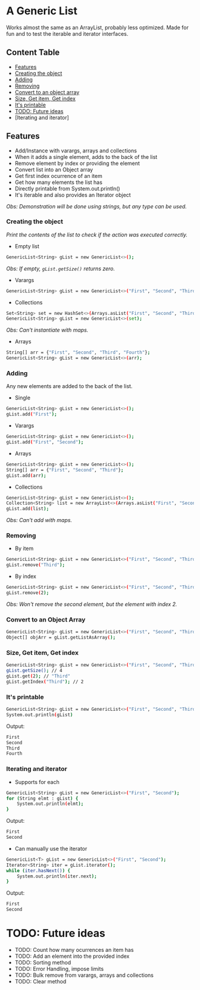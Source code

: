 # A Generic List

Works almost the same as an ArrayList, probably less optimized. Made for fun and to test the iterable and iterator interfaces.

## Content Table
- [Features](https://github.com/HReborn/Random-Bits-of-Code/tree/main/GenericList#features)
- [Creating the object](https://github.com/HReborn/Random-Bits-of-Code/tree/main/GenericList#creating-the-object)
- [Adding](https://github.com/HReborn/Random-Bits-of-Code/tree/main/GenericList#adding)
- [Removing](https://github.com/HReborn/Random-Bits-of-Code/tree/main/GenericList#removing)
- [Convert to an object array](https://github.com/HReborn/Random-Bits-of-Code/tree/main/GenericList#convert-to-an-object-array)
- [Size, Get item, Get index](https://github.com/HReborn/Random-Bits-of-Code/tree/main/GenericList#size-get-item-get-index)
- [It's printable](https://github.com/HReborn/Random-Bits-of-Code/tree/main/GenericList#its-printable)
- [TODO: Future ideas](https://github.com/HReborn/Random-Bits-of-Code/tree/main/GenericList#todo-future-ideas)
- [Iterating and iterator]

## Features
- Add/Instance with varargs, arrays and collections
- When it adds a single element, adds to the back of the list
- Remove element by index or providing the element
- Convert list into an Object array
- Get first index ocurrence of an item
- Get how many elements the list has
- Directly printable from System.out.println()
- It's iterable and also provides an Iterator object

*Obs: Demonstration will be done using strings, but any type can be used.*

### Creating the object
*Print the contents of the list to check if the action was executed correctly.*

- Empty list
```sh
GenericList<String> gList = new GenericList<>();
``` 
*Obs: If empty, `gList.getSize()` returns zero.*
- Varargs
```sh
GenericList<String> gList = new GenericList<>("First", "Second", "Third", "Fourth");
```
- Collections
```sh
Set<String> set = new HashSet<>(Arrays.asList("First", "Second", "Third", "Fourth"));
GenericList<String> gList = new GenericList<>(set);
```
*Obs: Can't instantiate with maps.*
- Arrays
```sh
String[] arr = {"First", "Second", "Third", "Fourth"};
GenericList<String> gList = new GenericList<>(arr);
```
### Adding

Any new elements are added to the back of the list.
- Single
```sh
GenericList<String> gList = new GenericList<>();
gList.add("First");
```
- Varargs
```sh
GenericList<String> gList = new GenericList<>();
gList.add("First", "Second");
```
- Arrays
```sh
GenericList<String> gList = new GenericList<>();
String[] arr = {"First", "Second", "Third"};
gList.add(arr);
```
- Collections
```sh
GenericList<String> gList = new GenericList<>();
Collection<String> list = new ArrayList<>(Arrays.asList("First", "Second", "Third"));
gList.add(list);
```
*Obs: Can't add with maps.*

### Removing
- By item
```sh
GenericList<String> gList = new GenericList<>("First", "Second", "Third", "Fourth");
gList.remove("Third");
```
- By index
```sh
GenericList<String> gList = new GenericList<>("First", "Second", "Third", "Fourth");
gList.remove(2); 
```
*Obs: Won't remove the second element, but the element with index 2.*
### Convert to an Object Array
```sh
GenericList<String> gList = new GenericList<>("First", "Second", "Third", "Fourth");
Object[] objArr = gList.getListAsArray();
```
### Size, Get item, Get index
```sh
GenericList<String> gList = new GenericList<>("First", "Second", "Third", "Fourth");
gList.getSize(); // 4
gList.get(2); // "Third"
gList.getIndex("Third"); // 2
```
### It's printable
```sh
GenericList<String> gList = new GenericList<>("First", "Second", "Third", "Fourth");
System.out.println(gList)
```
Output:
```sh
First
Second
Third
Fourth
```
### Iterating and iterator
- Supports for each
```sh
GenericList<String> gList = new GenericList<>("First", "Second");
for (String elmt : gList) {
    System.out.println(elmt);
}
```
Output:
```sh
First
Second
```
- Can manually use the iterator
```sh
GenericList<T> gList = new GenericList<>("First", "Second");
Iterator<String> iter = gList.iterator();
while (iter.hasNext()) {
    System.out.println(iter.next);
}
```
Output:
```sh
First
Second
```

# TODO: Future ideas
- TODO: Count how many ocurrences an item has
- TODO: Add an element into the provided index
- TODO: Sorting method
- TODO: Error Handling, impose limits
- TODO: Bulk remove from varargs, arrays and collections
- TODO: Clear method
